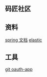 ## 码匠社区
## 资料
[spring 文档](https://spring.io/guides/gs/serving-web-content/#use-maven)
[elastic](https://www.elastic.co/guide/cn/index.html)

## 工具
[git oauth-app](https://developer.github.com/apps/building-oauth-apps/creating-an-oauth-app/)

